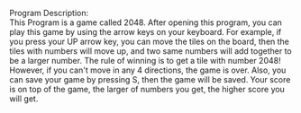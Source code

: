 Program Description:  
    This Program is a game called 2048. After opening this program,
you can play this game by using the arrow keys on your keyboard. For
example, if you press your UP arrow key, you can move the tiles on the 
board, then the tiles with numbers will move up, and two same numbers will
add together to be a larger number. The rule of winning is to get a tile
with number 2048! However, if you can't move in any 4 directions, the game
is over. Also, you can save your game by pressing S, then the game will be
saved. Your score is on top of the game, the larger of numbers you get, the
higher score you will get.
